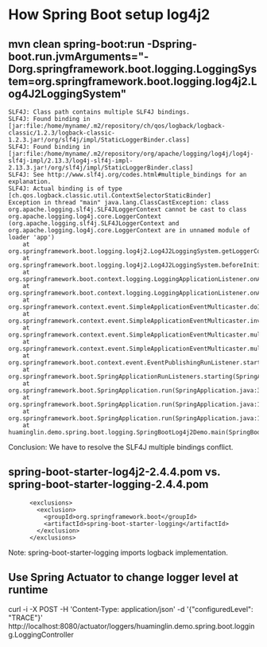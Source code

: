 # How Spring Boot setup log4j2

## mvn clean spring-boot:run -Dspring-boot.run.jvmArguments="-Dorg.springframework.boot.logging.LoggingSystem=org.springframework.boot.logging.log4j2.Log4J2LoggingSystem"

```
SLF4J: Class path contains multiple SLF4J bindings.
SLF4J: Found binding in [jar:file:/home/myname/.m2/repository/ch/qos/logback/logback-classic/1.2.3/logback-classic-1.2.3.jar!/org/slf4j/impl/StaticLoggerBinder.class]
SLF4J: Found binding in [jar:file:/home/myname/.m2/repository/org/apache/logging/log4j/log4j-slf4j-impl/2.13.3/log4j-slf4j-impl-2.13.3.jar!/org/slf4j/impl/StaticLoggerBinder.class]
SLF4J: See http://www.slf4j.org/codes.html#multiple_bindings for an explanation.
SLF4J: Actual binding is of type [ch.qos.logback.classic.util.ContextSelectorStaticBinder]
Exception in thread "main" java.lang.ClassCastException: class org.apache.logging.slf4j.SLF4JLoggerContext cannot be cast to class org.apache.logging.log4j.core.LoggerContext (org.apache.logging.slf4j.SLF4JLoggerContext and org.apache.logging.log4j.core.LoggerContext are in unnamed module of loader 'app')
	at org.springframework.boot.logging.log4j2.Log4J2LoggingSystem.getLoggerContext(Log4J2LoggingSystem.java:305)
	at org.springframework.boot.logging.log4j2.Log4J2LoggingSystem.beforeInitialize(Log4J2LoggingSystem.java:145)
	at org.springframework.boot.context.logging.LoggingApplicationListener.onApplicationStartingEvent(LoggingApplicationListener.java:232)
	at org.springframework.boot.context.logging.LoggingApplicationListener.onApplicationEvent(LoggingApplicationListener.java:213)
	at org.springframework.context.event.SimpleApplicationEventMulticaster.doInvokeListener(SimpleApplicationEventMulticaster.java:172)
	at org.springframework.context.event.SimpleApplicationEventMulticaster.invokeListener(SimpleApplicationEventMulticaster.java:165)
	at org.springframework.context.event.SimpleApplicationEventMulticaster.multicastEvent(SimpleApplicationEventMulticaster.java:139)
	at org.springframework.context.event.SimpleApplicationEventMulticaster.multicastEvent(SimpleApplicationEventMulticaster.java:127)
	at org.springframework.boot.context.event.EventPublishingRunListener.starting(EventPublishingRunListener.java:74)
	at org.springframework.boot.SpringApplicationRunListeners.starting(SpringApplicationRunListeners.java:47)
	at org.springframework.boot.SpringApplication.run(SpringApplication.java:305)
	at org.springframework.boot.SpringApplication.run(SpringApplication.java:1237)
	at org.springframework.boot.SpringApplication.run(SpringApplication.java:1226)
	at huaminglin.demo.spring.boot.logging.SpringBootLog4j2Demo.main(SpringBootLog4j2Demo.java:12)
```

Conclusion: We have to resolve the SLF4J multiple bindings conflict.

## spring-boot-starter-log4j2-2.4.4.pom vs. spring-boot-starter-logging-2.4.4.pom

```
      <exclusions>
        <exclusion>
          <groupId>org.springframework.boot</groupId>
          <artifactId>spring-boot-starter-logging</artifactId>
        </exclusion>
      </exclusions>
```

Note: spring-boot-starter-logging imports logback implementation.

## Use Spring Actuator to change logger level at runtime

curl -i -X POST -H 'Content-Type: application/json' -d '{"configuredLevel": "TRACE"}' http://localhost:8080/actuator/loggers/huaminglin.demo.spring.boot.logging.LoggingController
